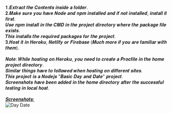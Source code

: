 𝟏.𝑬𝒙𝒕𝒓𝒂𝒄𝒕 𝒕𝒉𝒆 𝑪𝒐𝒏𝒕𝒆𝒏𝒕𝒔 𝒊𝒏𝒔𝒊𝒅𝒆 𝒂 𝒇𝒐𝒍𝒅𝒆𝒓. <br>
𝟐.𝑴𝒂𝒌𝒆 𝒔𝒖𝒓𝒆 𝒚𝒐𝒖 𝒉𝒂𝒗𝒆 𝑵𝒐𝒅𝒆 𝒂𝒏𝒅 𝒏𝒑𝒎 𝒊𝒏𝒔𝒕𝒂𝒍𝒍𝒆𝒅 𝒂𝒏𝒅 𝒊𝒇 𝒏𝒐𝒕 𝒊𝒏𝒔𝒕𝒂𝒍𝒍𝒆𝒅, 𝒊𝒏𝒔𝒕𝒂𝒍𝒍 𝒊𝒕 𝒇𝒊𝒓𝒔𝒕.<br>
𝑼𝒔𝒆 𝒏𝒑𝒎 𝒊𝒏𝒔𝒕𝒂𝒍𝒍 𝒊𝒏 𝒕𝒉𝒆 𝑪𝑴𝑫 𝒊𝒏 𝒕𝒉𝒆 𝒑𝒓𝒐𝒋𝒆𝒄𝒕 𝒅𝒊𝒓𝒆𝒄𝒕𝒐𝒓𝒚 𝒘𝒉𝒆𝒓𝒆 𝒕𝒉𝒆 𝒑𝒂𝒄𝒌𝒂𝒈𝒆 𝒇𝒊𝒍𝒆 𝒆𝒙𝒊𝒔𝒕𝒔.<br>
𝑻𝒉𝒊𝒔 𝒊𝒏𝒔𝒕𝒂𝒍𝒍𝒔 𝒕𝒉𝒆 𝒓𝒆𝒒𝒖𝒊𝒓𝒆𝒅 𝒑𝒂𝒄𝒌𝒂𝒈𝒆𝒔 𝒇𝒐𝒓 𝒕𝒉𝒆 𝒑𝒓𝒐𝒋𝒆𝒄𝒕.<br>
𝟑.𝑯𝒐𝒔𝒕 𝒊𝒕 𝒊𝒏 𝑯𝒆𝒓𝒐𝒌𝒖, 𝑵𝒆𝒕𝒍𝒊𝒇𝒚 𝒐𝒓 𝑭𝒊𝒓𝒆𝒃𝒂𝒔𝒆 (𝑴𝒖𝒄𝒉 𝒎𝒐𝒓𝒆 𝒊𝒇 𝒚𝒐𝒖 𝒂𝒓𝒆 𝒇𝒂𝒎𝒊𝒍𝒊𝒂𝒓 𝒘𝒊𝒕𝒉 𝒕𝒉𝒆𝒎). <br>
<br>
𝑵𝒐𝒕𝒆: 𝑾𝒉𝒊𝒍𝒆 𝒉𝒐𝒔𝒕𝒊𝒏𝒈 𝒐𝒏 𝑯𝒆𝒓𝒐𝒌𝒖, 𝒚𝒐𝒖 𝒏𝒆𝒆𝒅 𝒕𝒐 𝒄𝒓𝒆𝒂𝒕𝒆 𝒂 𝑷𝒓𝒐𝒄𝒇𝒊𝒍𝒆 𝒊𝒏 𝒕𝒉𝒆 𝒉𝒐𝒎𝒆 𝒑𝒓𝒐𝒋𝒆𝒄𝒕 𝒅𝒊𝒓𝒆𝒄𝒕𝒐𝒓𝒚.<br> 𝑺𝒊𝒎𝒊𝒍𝒂𝒓 𝒕𝒉𝒊𝒏𝒈𝒔 𝒉𝒂𝒗𝒆 𝒕𝒐 𝒇𝒐𝒍𝒍𝒐𝒘𝒆𝒅 𝒘𝒉𝒆𝒏 𝒉𝒐𝒔𝒕𝒊𝒏𝒈 𝒐𝒏 𝒅𝒊𝒇𝒇𝒆𝒓𝒆𝒏𝒕 𝒔𝒊𝒕𝒆𝒔.<br>
𝑻𝒉𝒊𝒔 𝒑𝒓𝒐𝒋𝒆𝒄𝒕 𝒊𝒔 𝒂 𝑵𝒐𝒅𝒆𝒋𝒔 "𝑩𝒂𝒔𝒊𝒄 𝑫𝒂𝒚 𝒂𝒏𝒅 𝑫𝒂𝒕𝒆" 𝒑𝒓𝒐𝒋𝒆𝒄𝒕. <br>
𝑺𝒄𝒓𝒆𝒆𝒏𝒔𝒉𝒐𝒕𝒔 𝒉𝒂𝒗𝒆 𝒃𝒆𝒆𝒏 𝒂𝒅𝒅𝒆𝒅 𝒊𝒏 𝒕𝒉𝒆 𝒉𝒐𝒎𝒆 𝒅𝒊𝒓𝒆𝒄𝒕𝒐𝒓𝒚 𝒂𝒇𝒕𝒆𝒓 𝒕𝒉𝒆 𝒔𝒖𝒄𝒄𝒆𝒔𝒔𝒇𝒖𝒍 𝒕𝒆𝒔𝒕𝒊𝒏𝒈 𝒊𝒏 𝒍𝒐𝒄𝒂𝒍 𝒉𝒐𝒔𝒕.<br><br>
<ins>𝑺𝒄𝒓𝒆𝒆𝒏𝒔𝒉𝒐𝒕𝒔:<br></ins>
![Day Date](https://user-images.githubusercontent.com/80874249/219330863-a1e9e6a8-f75a-4147-ad72-5ae88fb04bac.PNG)
